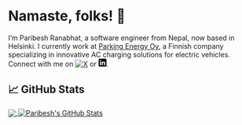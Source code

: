 # Namaste, folks! :pray: <!-- <img src="https://raw.githubusercontent.com/ranabhat/ranabhat/main/wave.gif" width="30px">-->

I’m Paribesh Ranabhat, a software engineer from Nepal, now based in Helsinki. I currently work at [Parking Energy Oy](https://parkingenergy.com "Finnish manufacturer and supplier of AC charging stations"), a Finnish company specializing in innovative AC charging solutions for electric vehicles. Connect with me on [![X][1.2]][1] or [![LinkedIn][3.2]][3].

## &#x1f4c8; GitHub Stats

<a href="https://github.com/ranabhat/ranabhat">
  <img align="center" src="https://github-readme-stats.vercel.app/api/top-langs/?username=ranabhat&hide=java,html,css&title_color=ffffff&text_color=c9cacc&icon_color=2bbc8a&bg_color=1d1f21" />
</a>

<a href="https://github.com/ranabhat/ranabhat">
  <img align="center" src="https://github-readme-stats.vercel.app/api?username=ranabhat&show_icons=true&line_height=27&count_private=true&title_color=ffffff&text_color=c9cacc&icon_color=2bbc8a&bg_color=1d1f21" alt="Paribesh's GitHub Stats" />
</a>


<!-- links to social media icons -->

<!-- icons with padding -->

[1.1]: http://i.imgur.com/tXSoThF.png (twitter icon with padding)
[2.1]: http://i.imgur.com/0o48UoR.png (github icon with padding)

<!-- icons without padding -->

[1.2]: http://i.imgur.com/wWzX9uB.png (twitter icon without padding)
[2.2]: http://i.imgur.com/9I6NRUm.png (github icon without padding)
[3.2]: https://raw.githubusercontent.com/ranabhat/ranabhat/main/linkedin-3-16.png (LinkedIn icon without padding)


<!-- links to your social media accounts -->

[1]: https://twitter.com/bronepeace
[2]: https://github.com/ranabhat
[3]: https://www.linkedin.com/in/ranabhat/


